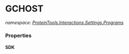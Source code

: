 ﻿# GCHOST
_namespace: [ProteinTools.Interactions.Settings.Programs](./index.md)_






### Properties

#### SDK

